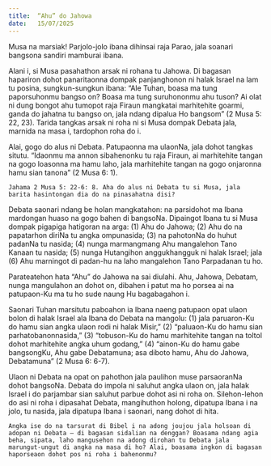 ```yaml
---
title:  “Ahu” do Jahowa
date:   15/07/2025
---
```


Musa na marsiak! Parjolo-jolo ibana dihinsai raja Parao, jala soanari bangsona sandiri mamburai ibana.

Alani i, si Musa pasahathon arsak ni rohana tu Jahowa. Di bagasan hapariron dohot panaritaonna dompak panjanghonon ni halak Israel na lam tu posina, sungkun-sungkun ibana: “Ale Tuhan, boasa ma tung paporsuhonmu bangso on? Boasa ma tung suruhononmu ahu tuson? Ai olat ni dung bongot ahu tumopot raja Firaun mangkatai marhitehite goarmi, ganda do jahatna tu bangso on, jala ndang dipalua Ho bangsom” (2 Musa 5: 22, 23). Tarida tangkas arsak ni roha ni si Musa dompak Debata jala, marnida na masa i, tardophon roha do i.

Alai, gogo do alus ni Debata. Patupaonna ma ulaonNa, jala dohot tangkas situtu. “Idaonmu ma annon sibahenonku tu raja Firaun, ai marhitehite tangan na gogo loasonna ma hamu laho, jala marhitehite tangan na gogo onjaronna hamu sian tanona” (2 Musa 6: 1).

`Jahama 2 Musa 5: 22-6: 8. Aha do alus ni Debata tu si Musa, jala barita hasintongan dia do na pinasahatna disi?`

Debata saonari ndang be holan mangkatahon: na parsidohot ma Ibana mardongan huaso na gogo bahen di bangsoNa. Dipaingot Ibana tu si Musa dompak pigapiga hatigoran na arga: (1) Ahu do Jahowa; (2) Ahu do na papatarhon diriNa tu angka ompunasida; (3) na pahotonNa do huhut padanNa tu nasida; (4) nunga marmangmang Ahu mangalehon Tano Kanaan tu nasida; (5) nunga Hutangihon anggukhangguk ni halak Israel; jala (6) Ahu marningot di padan-hu na laho mangalehon Tano Parpadanan tu ho.

Parateatehon hata “Ahu” do Jahowa na sai diulahi. Ahu, Jahowa, Debatam, nunga mangulahon an dohot on, dibahen i patut ma ho porsea ai na patupaon-Ku ma tu ho sude naung Hu bagabagahon i.

Saonari Tuhan marsitutu paboahon ia Ibana naeng patupaon opat ulaon bolon di halak Israel ala Ibana do Debata na mangolu: (1) jala paruaron-Ku do hamu sian angka ulaon rodi ni halak Misir,” (2) “paluaon-Ku do hamu sian parhatobanonnasida,” (3) “tobuson-Ku do hamu marhitehite tangan na toltol dohot marhitehite angka uhum godang,” (4) “ainon-Ku do hamu gabe bangsongKu, Ahu gabe Debatamuna; asa diboto hamu, Ahu do Jahowa, Debatamuna” (2 Musa 6: 6-7).

Ulaon ni Debata na opat on pahothon jala paulihon muse parsaoranNa dohot bangsoNa. Debata do impola ni saluhut angka ulaon on, jala halak Israel i do parjambar sian saluhut parbue dohot asi ni roha on. Silehon-lehon do asi ni roha i dipasahat Debata, mangihuthon holong, dipatupa Ibana i na jolo, tu nasida, jala dipatupa Ibana i saonari, nang dohot di hita.

`Angka ise do na tarsurat di Bibel i na adong joujou jala holsoan di adopan ni Debata – di bagasan sidalian na denggan? Boasama ndang agia beha, sipata, laho mangusehon na adong dirohan tu Debata jala marungut-ungut di angka na masa di ho? Alai, boasama ingkon di bagasan haporseaon dohot pos ni roha i bahenonmu?`